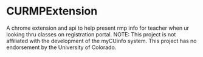 # CURMPExtension
A chrome extension and api to help present rmp info for teacher when ur looking thru classes on registration portal.
NOTE: This project is not affiliated with the development of the myCUinfo system. This project has no endorsement by the University of Colorado.
